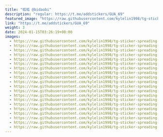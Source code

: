 ```yaml
---
title: "呱呱 @bidaobi"
description: "regular: https://t.me/addstickers/GUA_69"
featured_image: "https://raw.githubusercontent.com/kylelin1998/tg-sticker-spreading-worldwide-images/main/img/9864aac8-8049-4ec8-8eb0-d995b7a1580a.jpg"
link: "https://t.me/addstickers/GUA_69"
weight: 3
date: 2024-01-15T03:26:19+08:00
images:
  - https://raw.githubusercontent.com/kylelin1998/tg-sticker-spreading-worldwide-images/main/img/9864aac8-8049-4ec8-8eb0-d995b7a1580a.jpg
  - https://raw.githubusercontent.com/kylelin1998/tg-sticker-spreading-worldwide-images/main/img/3d4a40e4-15d5-4638-825b-882c51bba75e.jpg
  - https://raw.githubusercontent.com/kylelin1998/tg-sticker-spreading-worldwide-images/main/img/92d3b807-063d-4acc-bb7a-27be6ae08f83.jpg
  - https://raw.githubusercontent.com/kylelin1998/tg-sticker-spreading-worldwide-images/main/img/2332f904-56e1-4ea0-a501-3605799f1304.jpg
  - https://raw.githubusercontent.com/kylelin1998/tg-sticker-spreading-worldwide-images/main/img/8175d9bd-424d-4049-8f0f-37c651a2cc73.jpg
  - https://raw.githubusercontent.com/kylelin1998/tg-sticker-spreading-worldwide-images/main/img/bc6bba3d-9524-4f95-9d76-a1f9d4628e6d.jpg
  - https://raw.githubusercontent.com/kylelin1998/tg-sticker-spreading-worldwide-images/main/img/85d093dd-0700-4e32-8ef6-2f55456282f7.jpg
  - https://raw.githubusercontent.com/kylelin1998/tg-sticker-spreading-worldwide-images/main/img/bc7fee77-ed1d-4b90-b02e-7d03df5332c3.jpg
  - https://raw.githubusercontent.com/kylelin1998/tg-sticker-spreading-worldwide-images/main/img/04c77cfa-daf9-4233-a60f-649f59446ac2.jpg
  - https://raw.githubusercontent.com/kylelin1998/tg-sticker-spreading-worldwide-images/main/img/9bbcb7c7-caef-4279-ad64-6bfc48ca8fe0.jpg
  - https://raw.githubusercontent.com/kylelin1998/tg-sticker-spreading-worldwide-images/main/img/22956605-7e7a-45f2-b53f-7113806b7081.jpg
  - https://raw.githubusercontent.com/kylelin1998/tg-sticker-spreading-worldwide-images/main/img/84571e1e-9928-40d2-83df-ec366476c672.jpg
  - https://raw.githubusercontent.com/kylelin1998/tg-sticker-spreading-worldwide-images/main/img/adbda897-2252-4e89-be80-a10fc8792074.jpg
  - https://raw.githubusercontent.com/kylelin1998/tg-sticker-spreading-worldwide-images/main/img/419b8300-ce1a-43e8-a18c-ffb5c0b3ba1b.jpg
  - https://raw.githubusercontent.com/kylelin1998/tg-sticker-spreading-worldwide-images/main/img/a7bc9aa7-b7ef-4eae-81ff-f09dda0edd9b.jpg
  - https://raw.githubusercontent.com/kylelin1998/tg-sticker-spreading-worldwide-images/main/img/7124f6d2-045b-4937-a85e-6563be7c09db.jpg
  - https://raw.githubusercontent.com/kylelin1998/tg-sticker-spreading-worldwide-images/main/img/9b612ae9-22d0-4718-a633-4829ec3a85fd.jpg
  - https://raw.githubusercontent.com/kylelin1998/tg-sticker-spreading-worldwide-images/main/img/16f91799-15d2-4b37-988f-b4f9854b07d7.jpg
  - https://raw.githubusercontent.com/kylelin1998/tg-sticker-spreading-worldwide-images/main/img/0c084a8d-5e00-4bf4-9a1d-42b91f1ffa57.jpg
  - https://raw.githubusercontent.com/kylelin1998/tg-sticker-spreading-worldwide-images/main/img/e10a840f-11ea-496f-804f-5b73a3533628.jpg
---
```

